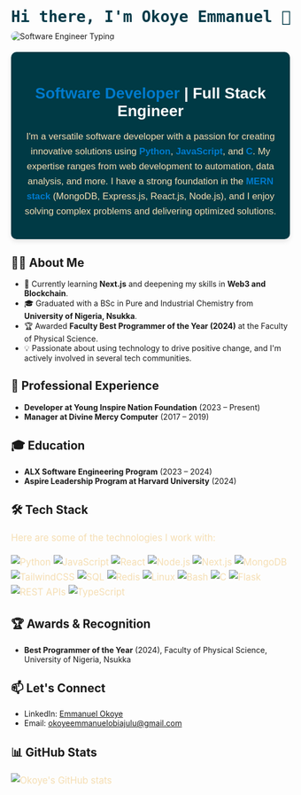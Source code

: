 <style>
@keyframes typing {
  from { width: 0; }
  to { width: 100%; }
}

@keyframes blink-caret {
  from, to { border-color: transparent; }
  50% { border-color: black; }
}

.typing-effect {
  font-family: monospace;
  color: #003a48;
  white-space: nowrap;
  overflow: hidden;
  border-right: 3px solid;
  width: 0;
  animation: typing 4s steps(40, end), blink-caret .75s step-end infinite;
}
</style>

# <span class="typing-effect">Hi there, I'm Okoye Emmanuel 👋</span>

<img src="https://media.giphy.com/media/qgQUggAC3Pfv687qPC/giphy.gif" alt="Software Engineer Typing" style="border-radius: 15px;">

<style>
.container {
  font-family: Arial, sans-serif;
  background-color: #003a45;
  padding: 20px;
  border-radius: 10px;
  box-shadow: 0 4px 8px rgba(0, 0, 0, 0.1);
  max-width: 600px;
  margin: 20px auto;
  text-align: center;
}

h1 {
  color: white;
  font-size: 2em;
  margin-bottom: 10px;
}

p {
  color: wheat;
  font-size: 1.2em;
  line-height: 1.6;
}

.highlight {
  color: #007acc;
  font-weight: bold;
}
</style>

<div class="container">
  <h1><span class="highlight">Software Developer</span> | Full Stack Engineer</h1>
  <p>
    I'm a versatile software developer with a passion for creating innovative solutions using <span class="highlight">Python</span>, <span class="highlight">JavaScript</span>, and <span class="highlight">C</span>. My expertise ranges from web development to automation, data analysis, and more. I have a strong foundation in the <span class="highlight">MERN stack</span> (MongoDB, Express.js, React.js, Node.js), and I enjoy solving complex problems and delivering optimized solutions.
  </p>
</div>

## 👨‍💻 About Me
- 🌱 Currently learning **Next.js** and deepening my skills in **Web3 and Blockchain**.
- 🎓 Graduated with a BSc in Pure and Industrial Chemistry from **University of Nigeria, Nsukka**.
- 🏆 Awarded **Faculty Best Programmer of the Year (2024)** at the Faculty of Physical Science.
- 💡 Passionate about using technology to drive positive change, and I'm actively involved in several tech communities.

## 💼 Professional Experience
- **Developer at Young Inspire Nation Foundation** (2023 – Present)
- **Manager at Divine Mercy Computer** (2017 – 2019)

## 🎓 Education
- **ALX Software Engineering Program** (2023 – 2024)
- **Aspire Leadership Program at Harvard University** (2024)

## 🛠️ Tech Stack
Here are some of the technologies I work with:

<style>
.badge {
  display: inline-block;
  margin: 10px;
  transform: scale(1.5);
}
</style>

![Python](https://img.shields.io/badge/-Python-333?style=flat&logo=python&class=badge)
![JavaScript](https://img.shields.io/badge/-JavaScript-333?style=flat&logo=javascript&class=badge)
![React](https://img.shields.io/badge/-React-333?style=flat&logo=react&class=badge)
![Node.js](https://img.shields.io/badge/-Node.js-333?style=flat&logo=node.js&class=badge)
![Next.js](https://img.shields.io/badge/-Next.js-333?style=flat&logo=next.js&class=badge)
![MongoDB](https://img.shields.io/badge/-MongoDB-333?style=flat&logo=mongodb&class=badge)
![TailwindCSS](https://img.shields.io/badge/-TailwindCSS-333?style=flat&logo=tailwindcss&class=badge)
![SQL](https://img.shields.io/badge/-SQL-333?style=flat&logo=postgresql&class=badge)
![Redis](https://img.shields.io/badge/-Redis-333?style=flat&logo=redis&class=badge)
![Linux](https://img.shields.io/badge/-Linux-333?style=flat&logo=linux&class=badge)
![Bash](https://img.shields.io/badge/-Bash-333?style=flat&logo=gnu-bash&class=badge)
![C](https://img.shields.io/badge/-C-333?style=flat&logo=c&class=badge)
![Flask](https://img.shields.io/badge/-Flask-333?style=flat&logo=flask&class=badge)
![REST APIs](https://img.shields.io/badge/-REST%20APIs-333?style=flat&logo=restapi&class=badge)
![TypeScript](https://img.shields.io/badge/-TypeScript-333?style=flat&logo=typescript&class=badge)
## 🏆 Awards & Recognition
- **Best Programmer of the Year** (2024), Faculty of Physical Science, University of Nigeria, Nsukka

## 📫 Let's Connect
- LinkedIn: [Emmanuel Okoye](https://www.linkedin.com/in/emmanuel-okoye-79a387200/)
- Email: [okoyeemmanuelobiajulu@gmail.com](mailto:okoyeemmanuelobiajulu@gmail.com)

## 📊 GitHub Stats

![Okoye's GitHub stats](https://github-readme-stats.vercel.app/api?username=Obiajulu-gif&show_icons=true&theme=radical)
